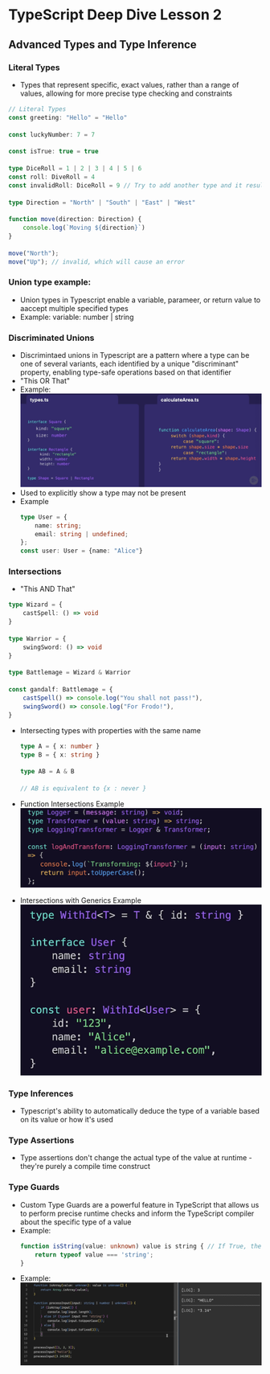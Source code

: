 # TypeScript Deep Dive Lesson 2

## Advanced Types and Type Inference

### Literal Types
- Types that represent specific, exact values, rather than a range of values, allowing for more precise type checking and constraints
```typescript
// Literal Types
const greeting: "Hello" = "Hello"

const luckyNumber: 7 = 7

const isTrue: true = true

type DiceRoll = 1 | 2 | 3 | 4 | 5 | 6
const roll: DiveRoll = 4
const invalidRoll: DiceRoll = 9 // Try to add another type and it results to an error

type Direction = "North" | "South" | "East" | "West"

function move(direction: Direction) {
	console.log(`Moving ${direction}`)
}

move("North");
move("Up"); // invalid, which will cause an error
```

### Union type example: 
- Union types in Typescript enable a variable, parameer, or return  value to aaccept multiple specified types
- Example: variable: number | string

### Discriminated Unions
- Discrimintaed unions in Typescript are a pattern where a type can be one of several variants, each identified by a unique "discriminant" property, enabling type-safe operations based on that identifier
- "This OR That"
- Example:
	![Unions with Interfaces](images/unionsWithInterfaces.png)
- Used to explicitly show a type may not be present
- Example
	```typescript
	type User = {
		name: string;
		email: string | undefined;
	};
	const user: User = {name: "Alice"}
	```

### Intersections 
- "This AND That"
```typescript
type Wizard = {
	castSpell: () => void
}

type Warrior = {
	swingSword: () => void
}

type Battlemage = Wizard & Warrior

const gandalf: Battlemage = {
	castSpell() => console.log("You shall not pass!"),
	swingSword() => console.log("For Frodo!"),
}
```
- Intersecting types with properties with the same name
	```typescript
	type A = { x: number }
	type B = { x: string }

	type AB = A & B
	
	// AB is equivalent to {x : never }
	```

- Function Intersections Example
	![Function Intersections](images/functionIntersections.png)
- Intersections with Generics Example
	![genericintersections](images/genericIntersections.png)

### Type Inferences
- Typescript's ability to automatically deduce the type of a variable based on its value or how it's used

### Type Assertions
- Type assertions don't change the actual type of the value at runtime - they're purely a compile time construct

### Type Guards
- Custom Type Guards are a powerful feature in TypeScript that allows us to perform precise runtime checks and inform the TypeScript compiler about the specific type of a value
- Example:
	```typescript
	function isString(value: unknown) value is string { // If True, then value is string
		return typeof value === 'string';
	}
	```
- Example:
	![Type Guards Demo](images/typeGuardsDemo.png)




